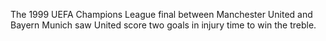 The 1999 UEFA Champions League final between Manchester United and Bayern Munich saw United score two goals in injury time to win the treble.
